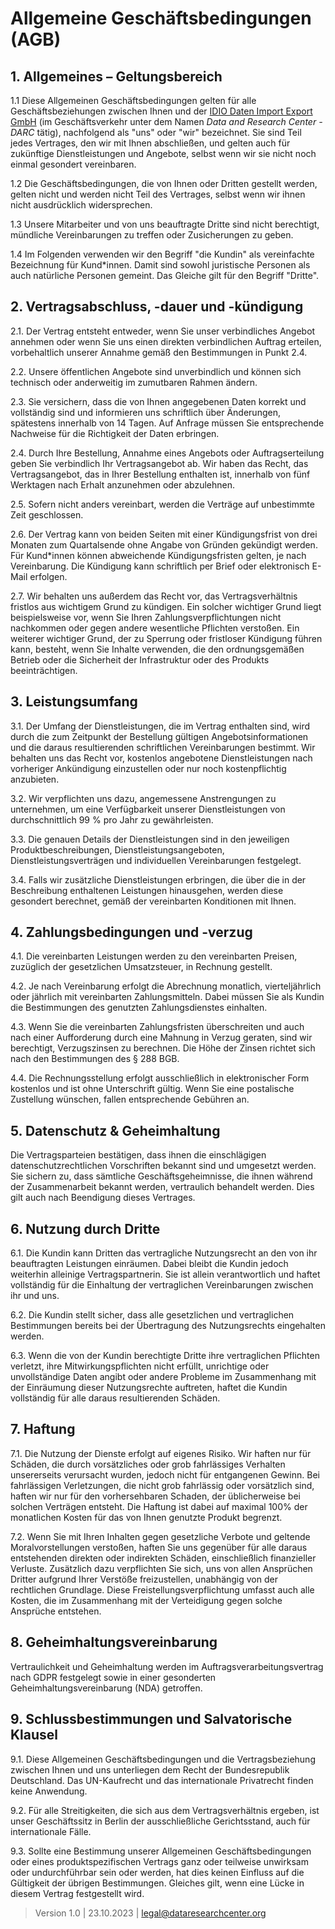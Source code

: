 # Allgemeine Geschäftsbedingungen (AGB)

## 1. Allgemeines – Geltungsbereich

1.1 Diese Allgemeinen Geschäftsbedingungen gelten für alle Geschäftsbeziehungen zwischen Ihnen und der [IDIO Daten Import Export GmbH](https://dataresearchcenter.org) (im Geschäftsverkehr unter dem Namen _Data and Research Center - DARC_ tätig), nachfolgend als "uns" oder "wir" bezeichnet. Sie sind Teil jedes Vertrages, den wir mit Ihnen abschließen, und gelten auch für zukünftige Dienstleistungen und Angebote, selbst wenn wir sie nicht noch einmal gesondert vereinbaren.

1.2 Die Geschäftsbedingungen, die von Ihnen oder Dritten gestellt werden, gelten nicht und werden nicht Teil des Vertrages, selbst wenn wir ihnen nicht ausdrücklich widersprechen.

1.3 Unsere Mitarbeiter und von uns beauftragte Dritte sind nicht berechtigt, mündliche Vereinbarungen zu treffen oder Zusicherungen zu geben.

1.4 Im Folgenden verwenden wir den Begriff "die Kundin" als vereinfachte Bezeichnung für Kund*innen. Damit sind sowohl juristische Personen als auch natürliche Personen gemeint. Das Gleiche gilt für den Begriff "Dritte".

## 2. Vertragsabschluss, -dauer und -kündigung

2.1. Der Vertrag entsteht entweder, wenn Sie unser verbindliches Angebot annehmen oder wenn Sie uns einen direkten verbindlichen Auftrag erteilen, vorbehaltlich unserer Annahme gemäß den Bestimmungen in Punkt 2.4.

2.2. Unsere öffentlichen Angebote sind unverbindlich und können sich technisch oder anderweitig im zumutbaren Rahmen ändern.

2.3. Sie versichern, dass die von Ihnen angegebenen Daten korrekt und vollständig sind und informieren uns schriftlich über Änderungen, spätestens innerhalb von 14 Tagen. Auf Anfrage müssen Sie entsprechende Nachweise für die Richtigkeit der Daten erbringen.

2.4. Durch Ihre Bestellung, Annahme eines Angebots oder Auftragserteilung geben Sie verbindlich Ihr Vertragsangebot ab. Wir haben das Recht, das Vertragsangebot, das in Ihrer Bestellung enthalten ist, innerhalb von fünf Werktagen nach Erhalt anzunehmen oder abzulehnen.

2.5. Sofern nicht anders vereinbart, werden die Verträge auf unbestimmte Zeit geschlossen.

2.6. Der Vertrag kann von beiden Seiten mit einer Kündigungsfrist von drei Monaten zum Quartalsende ohne Angabe von Gründen gekündigt werden. Für Kund*innen können abweichende Kündigungsfristen gelten, je nach Vereinbarung. Die Kündigung kann schriftlich per Brief oder elektronisch E-Mail erfolgen.

2.7. Wir behalten uns außerdem das Recht vor, das Vertragsverhältnis fristlos aus wichtigem Grund zu kündigen. Ein solcher wichtiger Grund liegt beispielsweise vor, wenn Sie Ihren Zahlungsverpflichtungen nicht nachkommen oder gegen andere wesentliche Pflichten verstoßen. Ein weiterer wichtiger Grund, der zu Sperrung oder fristloser Kündigung führen kann, besteht, wenn Sie Inhalte verwenden, die den ordnungsgemäßen Betrieb oder die Sicherheit der Infrastruktur oder des Produkts beeinträchtigen.

## 3. Leistungsumfang

3.1. Der Umfang der Dienstleistungen, die im Vertrag enthalten sind, wird durch die zum Zeitpunkt der Bestellung gültigen Angebotsinformationen und die daraus resultierenden schriftlichen Vereinbarungen bestimmt. Wir behalten uns das Recht vor, kostenlos angebotene Dienstleistungen nach vorheriger Ankündigung einzustellen oder nur noch kostenpflichtig anzubieten.

3.2. Wir verpflichten uns dazu, angemessene Anstrengungen zu unternehmen, um eine Verfügbarkeit unserer Dienstleistungen von durchschnittlich 99 % pro Jahr zu gewährleisten.

3.3. Die genauen Details der Dienstleistungen sind in den jeweiligen Produktbeschreibungen, Dienstleistungsangeboten, Dienstleistungsverträgen und individuellen Vereinbarungen festgelegt.

3.4. Falls wir zusätzliche Dienstleistungen erbringen, die über die in der Beschreibung enthaltenen Leistungen hinausgehen, werden diese gesondert berechnet, gemäß der vereinbarten Konditionen mit Ihnen.

## 4. Zahlungsbedingungen und -verzug

4.1. Die vereinbarten Leistungen werden zu den vereinbarten Preisen, zuzüglich der gesetzlichen Umsatzsteuer, in Rechnung gestellt.

4.2. Je nach Vereinbarung erfolgt die Abrechnung monatlich, vierteljährlich oder jährlich mit vereinbarten Zahlungsmitteln. Dabei müssen Sie als Kundin die Bestimmungen des genutzten Zahlungsdienstes einhalten.

4.3. Wenn Sie die vereinbarten Zahlungsfristen überschreiten und auch nach einer Aufforderung durch eine Mahnung in Verzug geraten, sind wir berechtigt, Verzugszinsen zu berechnen. Die Höhe der Zinsen richtet sich nach den Bestimmungen des § 288 BGB.

4.4. Die Rechnungsstellung erfolgt ausschließlich in elektronischer Form kostenlos und ist ohne Unterschrift gültig. Wenn Sie eine postalische Zustellung wünschen, fallen entsprechende Gebühren an.

## 5. Datenschutz & Geheimhaltung

Die Vertragsparteien bestätigen, dass ihnen die einschlägigen datenschutzrechtlichen Vorschriften bekannt sind und umgesetzt werden. Sie sichern zu, dass sämtliche Geschäftsgeheimnisse, die ihnen während der Zusammenarbeit bekannt werden, vertraulich behandelt werden. Dies gilt auch nach Beendigung dieses Vertrages.

## 6. Nutzung durch Dritte

6.1. Die Kundin kann Dritten das vertragliche Nutzungsrecht an den von ihr beauftragten Leistungen einräumen. Dabei bleibt die Kundin jedoch weiterhin alleinige Vertragspartnerin. Sie ist allein verantwortlich und haftet vollständig für die Einhaltung der vertraglichen Vereinbarungen zwischen ihr und uns.

6.2. Die Kundin stellt sicher, dass alle gesetzlichen und vertraglichen Bestimmungen bereits bei der Übertragung des Nutzungsrechts eingehalten werden.

6.3. Wenn die von der Kundin berechtigte Dritte ihre vertraglichen Pflichten verletzt, ihre Mitwirkungspflichten nicht erfüllt, unrichtige oder unvollständige Daten angibt oder andere Probleme im Zusammenhang mit der Einräumung dieser Nutzungsrechte auftreten, haftet die Kundin vollständig für alle daraus resultierenden Schäden.

## 7. Haftung

7.1. Die Nutzung der Dienste erfolgt auf eigenes Risiko. Wir haften nur für Schäden, die durch vorsätzliches oder grob fahrlässiges Verhalten unsererseits verursacht wurden, jedoch nicht für entgangenen Gewinn. Bei fahrlässigen Verletzungen, die nicht grob fahrlässig oder vorsätzlich sind, haften wir nur für den vorhersehbaren Schaden, der üblicherweise bei solchen Verträgen entsteht. Die Haftung ist dabei auf maximal 100% der monatlichen Kosten für das von Ihnen genutzte Produkt begrenzt.

7.2. Wenn Sie mit Ihren Inhalten gegen gesetzliche Verbote und geltende Moralvorstellungen verstoßen, haften Sie uns gegenüber für alle daraus entstehenden direkten oder indirekten Schäden, einschließlich finanzieller Verluste. Zusätzlich dazu verpflichten Sie sich, uns von allen Ansprüchen Dritter aufgrund Ihrer Verstöße freizustellen, unabhängig von der rechtlichen Grundlage. Diese Freistellungsverpflichtung umfasst auch alle Kosten, die im Zusammenhang mit der Verteidigung gegen solche Ansprüche entstehen.

## 8. Geheimhaltungsvereinbarung

Vertraulichkeit und Geheimhaltung werden im Auftragsverarbeitungsvertrag nach GDPR festgelegt sowie in einer gesonderten Geheimhaltungsvereinbarung (NDA) getroffen.

## 9. Schlussbestimmungen und Salvatorische Klausel

9.1. Diese Allgemeinen Geschäftsbedingungen und die Vertragsbeziehung zwischen Ihnen und uns unterliegen dem Recht der Bundesrepublik Deutschland. Das UN-Kaufrecht und das internationale Privatrecht finden keine Anwendung.

9.2. Für alle Streitigkeiten, die sich aus dem Vertragsverhältnis ergeben, ist unser Geschäftssitz in Berlin der ausschließliche Gerichtsstand, auch für internationale Fälle.

9.3. Sollte eine Bestimmung unserer Allgemeinen Geschäftsbedingungen oder eines produktspezifischen Vertrags ganz oder teilweise unwirksam oder undurchführbar sein oder werden, hat dies keinen Einfluss auf die Gültigkeit der übrigen Bestimmungen. Gleiches gilt, wenn eine Lücke in diesem Vertrag festgestellt wird.

> Version 1.0 | 23.10.2023 | [legal@dataresearchcenter.org](mailto:legal@dataresearchcenter.org)
